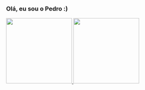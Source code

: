 ### Olá, eu sou o Pedro :)


 <div>
  <a href="https://github.com/pedrohelias">
  <img height="180em" src="https://github-readme-stats.vercel.app/api?username=pedrohelias&show_icons=true&theme=dark&include_all_commits=true&count_private=true"/>
  <img height="180em" src="https://github-readme-stats.vercel.app/api/top-langs/?username=pedrohelias&layout=compact&langs_count=7&theme=dark"/>


 

</div>

